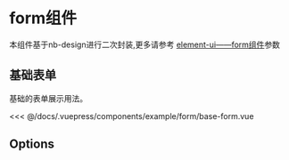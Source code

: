 # form组件

本组件基于nb-design进行二次封装,更多请参考
<a href="https://element.eleme.io/#/zh-CN/component/form" target="_blank">element-ui——form组件</a>参数

## 基础表单

基础的表单展示用法。

<demo-block>
  <example-form-base-form slot="source"></example-form-base-form>
  <<< @/docs/.vuepress/components/example/form/base-form.vue
</demo-block>

## Options